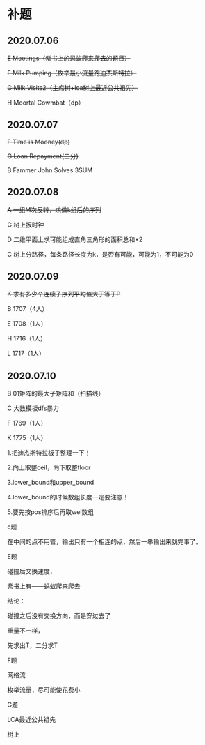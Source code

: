 # 补题

## 2020.07.06

~~E Meetings（紫书上的蚂蚁爬来爬去的题目）~~

~~F Milk Pumping（枚举最小流量跑迪杰斯特拉）~~

~~G Milk Visits2（主席树+lca树上最近公共祖先）~~

H Moortal Cowmbat（dp）

## 2020.07.07

~~F Time is Mooney(dp)~~

~~G Loan Repayment(二分)~~

B Fammer John Solves 3SUM

## 2020.07.08

~~A 一组M次反转，求做k组后的序列~~

~~G 树上扳时钟~~

D 二维平面上求可能组成直角三角形的面积总和*2

C 树上分路径，每条路径长度为k，是否有可能，可能为1，不可能为0

## 2020.07.09

~~K 求有多少个连续子序列平均值大于等于P~~

B 1707（4人）

E 1708（1人）

H 1716（1人）

L 1717（1人）

## 2020.07.10

B 01矩阵的最大子矩阵和（扫描线）

C 大数模板dfs暴力

F 1769（1人）

K 1775（1人）



1.把迪杰斯特拉板子整理一下！

2.向上取整ceil，向下取整floor

3.lower_bound和upper_bound

4.lower_bound的时候数组长度一定要注意！

5.要先按pos排序后再取wei数组







c题

在中间的点不用管，输出只有一个相连的点，然后一串输出来就完事了。



E题

碰撞后交换速度，

紫书上有——蚂蚁爬来爬去

结论：

碰撞之后没有交换方向，而是穿过去了

重量不一样，

先求出T，二分求T



F题

网络流

枚举流量，尽可能使花费小



G题

LCA最近公共祖先

树上

